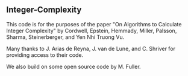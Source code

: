 ## Integer-Complexity

This code is for the purposes of the paper "On Algorithms to Calculate Integer Complexity" by Cordwell, Epstein, Hemmady, Miller, Palsson, Sharma, Steinerberger, and Yen Nhi Truong Vu.

Many thanks to J. Arias de Reyna, J. van de Lune, and C. Shriver for providing access to their code.

We also build on some open source code by M. Fuller.
